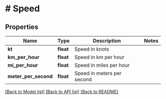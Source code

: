 # # Speed

## Properties

Name | Type | Description | Notes
------------ | ------------- | ------------- | -------------
**kt** | **float** | Speed in knots |
**km_per_hour** | **float** | Speed in km per hour |
**mi_per_hour** | **float** | Speed in miles per hour |
**meter_per_second** | **float** | Speed in meters per second |

[[Back to Model list]](../../README.md#models) [[Back to API list]](../../README.md#endpoints) [[Back to README]](../../README.md)
